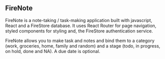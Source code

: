 

## FireNote

FireNote is a note-taking / task-making application built with javascript, React and a FireStore database. It uses React Router for page navigation, styled components for styling and, the FireStore authentication service. 

FireNote allows you to make task and notes and bind them to a category (work, groceries, home, family and random) and a stage (todo, in progress, on hold, done and NA). A due date is optional. 
